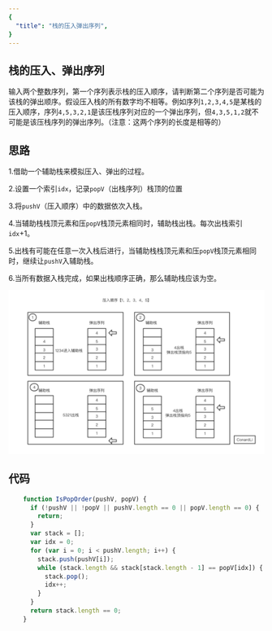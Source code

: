 ```yaml
---
{
  "title": "栈的压入弹出序列",
}
---
```



## 栈的压入、弹出序列
输入两个整数序列，第一个序列表示栈的压入顺序，请判断第二个序列是否可能为该栈的弹出顺序。假设压入栈的所有数字均不相等。例如序列`1,2,3,4,5`是某栈的压入顺序，序列`4,5,3,2,1`是该压栈序列对应的一个弹出序列，但`4,3,5,1,2`就不可能是该压栈序列的弹出序列。（注意：这两个序列的长度是相等的）

## 思路

1.借助一个辅助栈来模拟压入、弹出的过程。

2.设置一个索引`idx`，记录`popV`（出栈序列）栈顶的位置

3.将`pushV`（压入顺序）中的数据依次入栈。

4.当辅助栈栈顶元素和压`popV`栈顶元素相同时，辅助栈出栈。每次出栈索引`idx`+1。

5.出栈有可能在任意一次入栈后进行，当辅助栈栈顶元素和压`popV`栈顶元素相同时，继续让`pushV`入辅助栈。

6.当所有数据入栈完成，如果出栈顺序正确，那么辅助栈应该为空。


<img src="./栈的压入弹出序列.png" alt="foo">

## 代码

```js
    function IsPopOrder(pushV, popV) {
      if (!pushV || !popV || pushV.length == 0 || popV.length == 0) {
        return;
      }
      var stack = [];
      var idx = 0;
      for (var i = 0; i < pushV.length; i++) {
        stack.push(pushV[i]);
        while (stack.length && stack[stack.length - 1] == popV[idx]) {
          stack.pop();
          idx++;
        }
      }
      return stack.length == 0;
    }

```